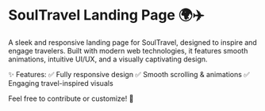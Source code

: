 # SoulTravel Landing Page 🌍✈️

A sleek and responsive landing page for SoulTravel, designed to inspire and engage travelers. Built with modern web technologies, it features smooth animations, intuitive UI/UX, and a visually captivating design.

✨ Features:
✅ Fully responsive design
✅ Smooth scrolling & animations
✅ Engaging travel-inspired visuals

Feel free to contribute or customize! 🚀
